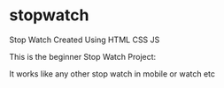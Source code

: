 # stopwatch
Stop Watch Created Using HTML CSS JS

This is the beginner Stop Watch Project:

It works like any other stop watch in mobile or watch etc
